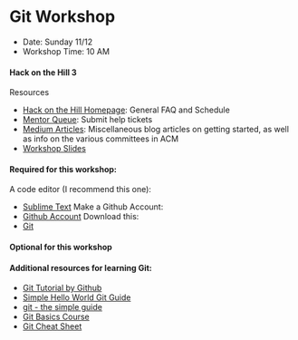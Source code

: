 # Git Workshop
* Date: Sunday 11/12
* Workshop Time: 10 AM

#### Hack on the Hill 3

Resources
* [Hack on the Hill Homepage](hoth.splashthat.com): General FAQ and Schedule
* [Mentor Queue](https://acmhack-mentors.herokuapp.com/): Submit help tickets
* [Medium Articles](https://medium.com/techatucla): Miscellaneous blog articles on getting started, as well as info on the various committees in ACM
* [Workshop Slides](https://docs.google.com/presentation/d/1dOqcGJ6A0UaOyYUMpHiBFclln1h4BkW3Lz3XdE8Wvzk/edit?usp=sharing)

#### Required for this workshop:
A code editor (I recommend this one):
* [Sublime Text](https://www.sublimetext.com/3)
Make a Github Account:
* [Github Account](https://git.io/)
Download this:
* [Git](https://code.visualstudio.com/)

#### Optional for this workshop


#### Additional resources for learning Git:

* [Git Tutorial by Github](https://try.github.io/)
* [Simple Hello World Git Guide](https://guides.github.com/activities/hello-world/)
* [git - the simple guide](http://rogerdudler.github.io/git-guide/)
* [Git Basics Course](https://teamtreehouse.com/library/git-basics)
* [Git Cheat Sheet](https://www.git-tower.com/blog/git-cheat-sheet/)

